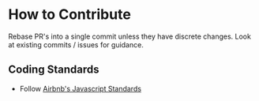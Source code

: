 # How to Contribute

Rebase PR's into a single commit unless they have discrete changes.  Look at existing commits / issues for guidance.

## Coding Standards

* Follow [Airbnb's Javascript Standards](airbnb/javascript)

